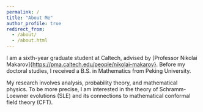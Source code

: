 ```yaml
---
permalink: /
title: "About Me"
author_profile: true
redirect_from: 
  - /about/
  - /about.html
---
```


I am a sixth-year graduate student at Caltech, advised by [Professor Nikolai Makarov]{https://pma.caltech.edu/people/nikolai-makarov}. 
Before my doctoral studies, I received a B.S. in Mathematics from Peking University.

My research involves analysis, probability theory, and mathematical physics. To be more precise, I am interested in the theory of Schramm-Loewner evolutions (SLE) and its connections to mathematical conformal field theory (CFT).
